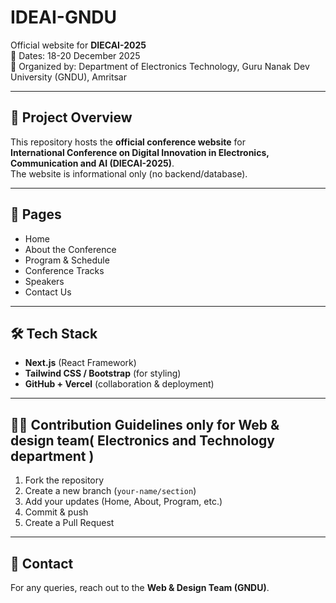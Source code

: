 # IDEAI-GNDU

Official website for **DIECAI-2025**  
📅 Dates: 18-20 December 2025  
📍 Organized by: Department of Electronics Technology, Guru Nanak Dev University (GNDU), Amritsar  

---

## 🚀 Project Overview
This repository hosts the **official conference website** for  
**International Conference on Digital Innovation in Electronics, Communication and AI (DIECAI-2025)**.  
The website is informational only (no backend/database).

---

## 📌 Pages
- Home  
- About the Conference  
- Program & Schedule  
- Conference Tracks  
- Speakers  
- Contact Us  

---

## 🛠️ Tech Stack
- **Next.js** (React Framework)  
- **Tailwind CSS / Bootstrap** (for styling)  
- **GitHub + Vercel** (collaboration & deployment)  

---

## 👨‍💻 Contribution Guidelines only for Web & design team( Electronics and Technology department )
1. Fork the repository  
2. Create a new branch (`your-name/section`)  
3. Add your updates (Home, About, Program, etc.)  
4. Commit & push  
5. Create a Pull Request  

---

## 📧 Contact
For any queries, reach out to the **Web & Design Team (GNDU)**.
